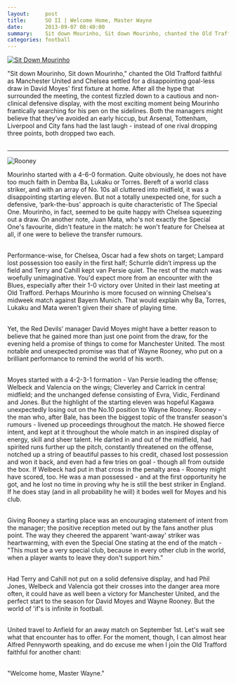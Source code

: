 ```yaml
---
layout:     post
title:      SO II | Welcome Home, Master Wayne
date:       2013-09-07 08:40:00
summary:    Sit down Mourinho, Sit down Mourinho, chanted the Old Trafford faithful as Manchester United and Chelsea settled for a disappointing goal-less draw in David Moyes' first fixture at home.
categories: football
---
```


[![Sit Down Mourinho](http://img.youtube.com/vi/kTh9VwK8QLg/0.jpg)](http://www.youtube.com/watch?v=kTh9VwK8QLg)

"Sit down Mourinho, Sit down Mourinho," chanted the Old Trafford faithful as Manchester United and Chelsea settled for a disappointing goal-less draw in David Moyes' first fixture at home. After all the hype that surrounded the meeting, the contest fizzled down to a cautious and non-clinical defensive display, with the most exciting moment being Mourinho frantically searching for his pen on the sidelines. Both the managers might believe that they’ve avoided an early hiccup, but Arsenal, Tottenham, Liverpool and City fans had the last laugh - instead of one rival dropping three points, both dropped two each.<br><br>

***

![Rooney](https://raw.githubusercontent.com/darthbhyrava/write/gh-pages/images/roo13.png?token=AKdn0WTwBwAdS_YiUNasqMhLbxkYvoJgks5cnM2KwA%3D%3D)

Mourinho started with a 4-6-0 formation. Quite obviously, he does not have too much faith in Demba Ba, Lukaku or Torres. Bereft of a world class striker, and with an array of No. 10s all cluttered into midfield, it was a disappointing starting eleven. But not a totally unexpected one, for such a defensive, ‘park-the-bus’ approach is quite characteristic of The Special One.  Mourinho, in fact, seemed to be quite happy with Chelsea squeezing out a draw. On another note, Juan Mata, who's not exactly the Special One's favourite, didn't feature in the match:  he won't feature for Chelsea at all, if one were to believe the transfer rumours.<br><br>

Performance-wise, for Chelsea, Oscar had a few shots on target; Lampard lost possession too easily in the first half; Schurrle didn’t impress up the field and Terry and Cahill kept van Persie quiet. The rest of the match was woefully unimaginative. You'd expect more from an encounter with the Blues, especially after their 1-0 victory over United in their last meeting at Old Trafford. Perhaps Mourinho is more focused on winning Chelsea's midweek match against Bayern Munich. That would explain why Ba, Torres, Lukaku and Mata weren't given their share of playing time.<br><br>

Yet, the Red Devils’ manager David Moyes might have a better reason to believe that he gained more than just one point from the draw, for the evening held a promise of things to come for Manchester United. The most notable and unexpected promise was that of Wayne Rooney, who put on a brilliant performance to remind the world of his worth.<br><br>

Moyes started with a 4-2-3-1 formation - Van Persie leading the offense; Welbeck and Valencia on the wings; Cleverley and Carrick in central midfield; and the unchanged defense consisting of Evra, Vidic, Ferdinand and Jones.  But the highlight of the starting eleven was hopeful Kagawa unexpectedly losing out on the No.10 position to Wayne Rooney. Rooney - the man who, after Bale, has been the biggest topic of the transfer season's rumours -  livened up proceedings throughout the match. He showed fierce intent, and kept at it throughout the whole match in an inspired display of energy, skill and sheer talent. He darted in and out of the midfield, had spirited runs further up the pitch, constantly threatened on the offense, notched up a string of beautiful passes to his credit, chased lost possession and won it back, and even had a few tries on goal - though all from outside the box.  If Welbeck had put in that cross in the penalty area - Rooney might have scored, too. He was a man possessed - and at the first opportunity he got, and he lost no time in proving why he is still the best striker in England. If he does stay (and in all probability he will) it bodes well for Moyes and his club.<br><br>

Giving Rooney a starting place was an encouraging statement of intent from the manager; the positive reception meted out by the fans another plus point. The way they cheered the apparent 'want-away' striker was heartwarming, with even the Special One stating at the end of the match -"This must be a very special club, because in every other club in the world, when a player wants to leave they don't support him."<br><br>

Had Terry and Cahill not put on a solid defensive display, and had Phil Jones, Welbeck and Valencia got their crosses into the danger area more often, it could have as well been a victory for Manchester United, and the perfect start to the season for David Moyes and Wayne Rooney. But the world of 'if's is infinite in football.<br><br>

United travel to Anfield for an away match on September 1st. Let's wait see what that encounter has to offer. For the moment, though, I can almost hear Alfred Pennyworth speaking, and do excuse me when I join the Old Trafford faithful for another chant:<br><br>

"Welcome home, Master Wayne."

